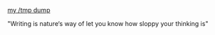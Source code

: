 [my /tmp dump](http://longwei.github.io/)

"Writing is nature‘s way of let you know how sloppy your thinking is"
